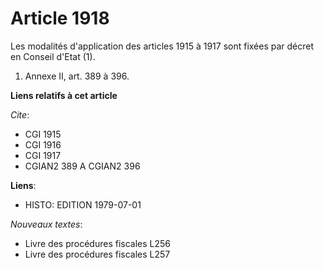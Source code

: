 # Article 1918

Les modalités d'application des articles 1915 à 1917 sont fixées par décret en Conseil d'Etat (1).

1) Annexe II, art. 389 à 396.

**Liens relatifs à cet article**

_Cite_:

  - CGI 1915
  - CGI 1916
  - CGI 1917
  - CGIAN2 389 A CGIAN2 396

**Liens**:

  - HISTO: EDITION 1979-07-01

_Nouveaux textes_:

  - Livre des procédures fiscales L256
  - Livre des procédures fiscales L257
